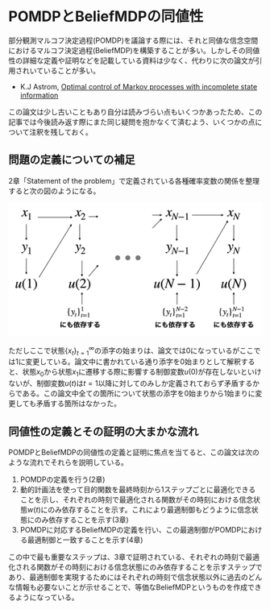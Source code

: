 # POMDPとBeliefMDPの同値性

部分観測マルコフ決定過程(POMDP)を議論する際には、それと同値な信念空間におけるマルコフ決定過程(BeliefMDP)を構築することが多い。しかしその同値性の詳細な定義や証明などを記載している資料は少なく、代わりに次の論文が引用されいていることが多い。

- K.J Astrom, [Optimal control of Markov processes with incomplete state information](https://www.sciencedirect.com/science/article/pii/0022247X6590154X)

この論文は少し古いこともあり自分は読みづらい点もいくつかあったため、この記事では今後読み返す際にまた同じ疑問を抱かなくて済むよう、いくつかの点について注釈を残しておく。

## 問題の定義についての補足

2章「Statement of the problem」で定義されている各種確率変数の関係を整理すると次の図のようになる。

<img src="/20230129-equivalence-of-pomdp-and-belief-mdp/figure1.png" alt="figure1">

ただしここで状態$\{x_t\}_{t=1}^{\infty}$の添字の始まりは、論文では0になっているがここでは1に変更している。論文中に書かれている通り添字を0始まりとして解釈すると、状態$x_0$から状態$x_1$に遷移する際に影響する制御変数$u(0)$が存在しないといけないが、制御変数$u(t)$は$t=1$以降に対してのみしか定義されておらず矛盾するからである。この論文中全ての箇所について状態の添字を0始まりから1始まりに変更しても矛盾する箇所はなかった。

## 同値性の定義とその証明の大まかな流れ

POMDPとBeliefMDPの同値性の定義と証明に焦点を当てると、この論文は次のような流れでそれらを説明している。

1. POMDPの定義を行う(2章)
1. 動的計画法を使って目的関数を最終時刻から1ステップごとに最適化できることを示し、それぞれの時刻で最適化される関数がその時刻における信念状態$w(t)$にのみ依存することを示す。これにより最適制御もどうように信念状態にのみ依存することを示す(3章)
1. POMDPに対応するBeliefMDPの定義を行い、この最適制御がPOMDPにおける最適制御と一致することを示す(4章)

この中で最も重要なステップは、3章で証明されている、それぞれの時刻で最適化される関数がその時刻における信念状態にのみ依存することを示すステップであり、最適制御を実現するためにはそれぞれの時刻で信念状態以外に過去のどんな情報も必要ないことが示せることで、等価なBeliefMDPというものを作成できるようになっている。
